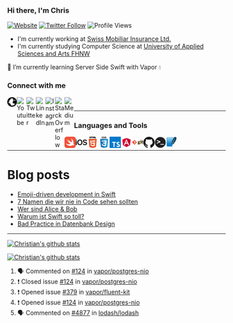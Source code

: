 ### Hi there, I'm Chris

[![Website](https://img.shields.io/website?url=http%3A%2F%2Fwww.christianseiler.ch)](http://www.christianseiler.ch)
[![Twitter Follow](https://img.shields.io/twitter/follow/christerseiler)](https://twitter.com/intent/follow?original_referer=https%3A%2F%2Fgithub.com%2Fchristian-seiler&screen_name=christerseiler)
![Profile Views](https://komarev.com/ghpvc/?username=christian-seiler)

- I'm currently working at [Swiss Mobiliar Insurance Ltd.](www.mobiliar.ch)
- I'm currently studying Computer Science at [University of Applied Sciences and Arts FHNW](www.fhnw.ch)

🌱 I’m currently learning Server Side Swift with Vapor 💧

### Connect with me

[<img  align="left" alt="christianseiler.ch" width="22px" src="https://raw.githubusercontent.com/iconic/open-iconic/master/svg/globe.svg" />][website]
[<img  align="left" alt="Youtube" width="22px" src="https://cdn.jsdelivr.net/npm/simple-icons@v3/icons/youtube.svg" />][youtube]
[<img  align="left" alt="Twitter" width="22px" src="https://cdn.jsdelivr.net/npm/simple-icons@v3/icons/twitter.svg" />][twitter]
[<img  align="left" alt="LinkedIn" width="22px" src="https://cdn.jsdelivr.net/npm/simple-icons@v3/icons/linkedin.svg" />][linkedin]
[<img  align="left" alt="Instagram" width="22px" src="https://cdn.jsdelivr.net/npm/simple-icons@v3/icons/instagram.svg" />][instagram]
[<img  align="left" alt="StackOverflow" width="22px" src="https://cdn.jsdelivr.net/npm/simple-icons@3.0.1/icons/stackoverflow.svg" />][stackoverflow]
[<img  align="left" alt="Medium" width="22px" src="https://cdn.jsdelivr.net/npm/simple-icons@3.0.1/icons/medium.svg" />][medium]

<br>

---

### Languages and Tools

<img  align="left" alt="Swift" width="26px" src="https://raw.githubusercontent.com/github/explore/master/topics/swift/swift.png" />
<img  align="left" alt="iOS" width="26px" src="https://raw.githubusercontent.com/github/explore/master/topics/ios/ios.png" />
<img  align="left" alt="HTML5" width="26px" src="https://raw.githubusercontent.com/github/explore/master/topics/html/html.png" />
<img  align="left" alt="CSS3" width="26px" src="https://raw.githubusercontent.com/github/explore/master/topics/css/css.png" />
<img  align="left" alt="TypeScript" width="26px" src="https://raw.githubusercontent.com/github/explore/master/topics/typescript/typescript.png" />
<img  align="left" alt="Angular" width="26px" src="https://raw.githubusercontent.com/github/explore/master/topics/angular/angular.png" />
<img  align="left" alt="Git" width="26px" src="https://raw.githubusercontent.com/github/explore/master/topics/git/git.png" />
<img  align="left" alt="GitHub" width="26px" src="https://raw.githubusercontent.com/github/explore/78df643247d429f6cc873026c0622819ad797942/topics/github/github.png" />
<img  align="left" alt="Terminal" width="26px" src="https://raw.githubusercontent.com/github/explore/master/topics/terminal/terminal.png" />
<img  align="left" alt="SQLite" width="26px" src="https://raw.githubusercontent.com/github/explore/master/topics/sqlite/sqlite.png" />

<br>

---

# Blog posts
<!-- BLOG-POST-LIST:START -->
- [Emoji-driven development in Swift](http://www.christianseiler.ch/emoji-driven-development-in-swift/)
- [7 Namen die wir nie in Code sehen sollten](http://www.christianseiler.ch/7-namen-die-wir-nie-in-code-sehen-sollten/)
- [Wer sind Alice & Bob](http://www.christianseiler.ch/wer-sind-alice-bob/)
- [Warum ist Swift so toll?](http://www.christianseiler.ch/warum-ist-swift-so-toll/)
- [Bad Practice in Datenbank Design](http://www.christianseiler.ch/bad-practice-in-datenbank-design/)
<!-- BLOG-POST-LIST:END -->

---

[![Christian's github stats](https://github-readme-stats.christian-seiler.vercel.app/api?username=christian-seiler&show_icons=true&hide_border=true)](https://github.com/christian-seiler/github-readme-stats)

[![Christian's github stats](https://github-readme-stats.christian-seiler.vercel.app/api/top-langs?username=christian-seiler&show_icons=true&hide_border=true&layout=compact)](https://github.com/christian-seiler/github-readme-stats)

<!--START_SECTION:activity-->
1. 🗣 Commented on [#124](https://github.com/vapor/postgres-nio/issues/124) in [vapor/postgres-nio](https://github.com/vapor/postgres-nio)
2. ❗️ Closed issue [#124](https://github.com/vapor/postgres-nio/issues/124) in [vapor/postgres-nio](https://github.com/vapor/postgres-nio)
3. ❗️ Opened issue [#379](https://github.com/vapor/fluent-kit/issues/379) in [vapor/fluent-kit](https://github.com/vapor/fluent-kit)
4. ❗️ Opened issue [#124](https://github.com/vapor/postgres-nio/issues/124) in [vapor/postgres-nio](https://github.com/vapor/postgres-nio)
5. 🗣 Commented on [#4877](https://github.com/lodash/lodash/issues/4877) in [lodash/lodash](https://github.com/lodash/lodash)
<!--END_SECTION:activity-->

[website]: http://www.christianseiler.ch
[twitter]: https://twitter.com/christerseiler
[youtube]: https://www.youtube.com/channel/UCQ8TLB8zAYGHbgUkdpQNyaA
[instagram]: https://www.instagram.com/christerseiler/
[linkedin]: https://linkedin.com/in/christian-seiler
[stackoverflow]: https://stackoverflow.com/users/2807608/christian-seiler
[medium]: https://medium.com/@chrisseiler

